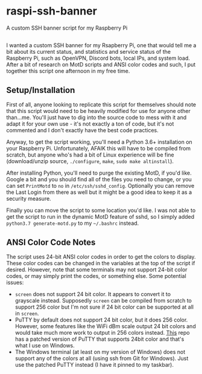# raspi-ssh-banner
A custom SSH banner script for my Raspberry Pi

##
I wanted a custom SSH banner for my Rsapberry Pi, one that would tell me a bit about its current status, and statistics
and service status of the Raspberry Pi, such as OpenVPN, Discord bots, local IPs, and system load. After a bit of 
research on MotD scripts and ANSI color codes and such, I put together this script one afternoon in my free time.

## Setup/Installation
First of all, anyone looking to replicate this script for themselves should note that this script would need to be 
heavily modified for use for anyone other than...me. You'll just have to dig into the source code to mess with it and 
adapt it for your own use - it's not exactly a ton of code, but it's not commented and I don't exactly have the best 
code practices. 

Anyway, to get the script working, you'll need a Python 3.6+ installation on your Raspberry Pi. Unfortunately, AFAIK
this will have to be compiled from scratch, but anyone who's had a bit of Linux experience will be fine (download/unzip 
source, `./configure`, `make`, `sudo make altinstall`). 

After installing Python, you'll need to purge the existing MotD, if you'd like. Google a bit and you should find all of 
the files you need to change, or you can set `PrintMotd` to `no` in `/etc/ssh/sshd_config`. Optionally you can remove 
the Last Login from there as well but it might be a good idea to keep it as a security measure.

Finally you can move the script to some location you'd like. I was not able to get the script to run in the dynamic MotD
feature of sshd, so I simply added `python3.7 generate-motd.py` to my `~/.bashrc` instead.

## ANSI Color Code Notes
The script uses 24-bit ANSI color codes in order to get the colors to display. These color codes can be changed in the
variables at the top of the script if desired. However, note that some terminals may not support 24-bit color codes, or
may simply print the codes, or something else. Some potential issues:

 - `screen` does not support 24 bit color. It appears to convert it to grayscale instead. Supposedly `screen` can be 
 compiled from scratch to support 256 color but I'm not sure if 24 bit color can be supported at all in `screen`.
 - PuTTY by default does not support 24 bit color, but it does 256 color. However, some features like the WiFi dBm scale
 output 24 bit colors and would take much more work to output in 256 colors instead. [This](https://github.com/rdebath/PuTTY)
 repo has a patched version of PuTTY that supports 24bit color and that's what I use on Windows.
 - The Windows terminal (at least on my version of Windows) does not support any of the colors at all (using ssh from
 Git for Windows). Just use the patched PuTTY instead (I have it pinned to my taskbar).
